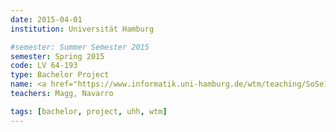 ```yaml
---
date: 2015-04-01
institution: Universität Hamburg

#semester: Summer Semester 2015
semester: Spring 2015
code: LV 64-193
type: Bachelor Project
name: <a href="https://www.informatik.uni-hamburg.de/wtm/teaching/SoSe15_NNRobots_Pj.shtml" title="Details" target="_blank">Neuronale Netze f&uuml;r Roboter</a>
teachers: Magg, Navarro

tags: [bachelor, project, uhh, wtm]
---
```


